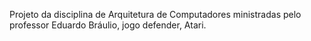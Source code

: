 Projeto da disciplina de Arquitetura de Computadores ministradas pelo professor Eduardo Bráulio, jogo defender, Atari.
